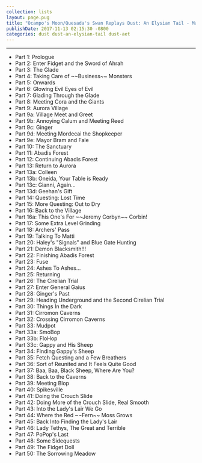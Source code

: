 ```yaml
---
collection: lists
layout: page.pug
title: "Ocampo's Moon/Quesada's Swan Replays Dust: An Elysian Tail - Masterlist"
publishDate: 2017-11-13 02:15:30 -0800
categories: dust dust-an-elysian-tail dust-aet
---
```


---
<ul class="masterlink-wrapper">
  <li>Part 1: Prologue</li>
  <li>Part 2: Enter Fidget and the Sword of Ahrah</li>
  <li>Part 3: The Glade</li>
  <li>Part 4: Taking Care of ~~Business~~ Monsters</li>
  <li>Part 5: Onwards</li>
  <li>Part 6: Glowing Evil Eyes of Evil</li>
  <li>Part 7: Glading Through the Glade</li>
  <li>Part 8: Meeting Cora and the Giants</li>
  <li>Part 9: Aurora Village</li>
  <li>Part 9a: Village Meet and Greet</li>
  <li>Part 9b: Annoying Calum and Meeting Reed</li>
  <li>Part 9c: Ginger</li>
  <li>Part 9d: Meeting Mordecai the Shopkeeper</li>
  <li>Part 9e: Mayor Bram and Fale</li>
  <li>Part 10: The Sanctuary</li>
  <li>Part 11: Abadis Forest</li>
  <li>Part 12: Continuing Abadis Forest</li>
  <li>Part 13: Return to Aurora</li>
  <li>Part 13a: Colleen</li>
  <li>Part 13b: Oneida, Your Table is Ready</li>
  <li>Part 13c: Gianni, Again...</li>
  <li>Part 13d: Geehan's Gift</li>
  <li>Part 14: Questing: Lost Time</li>
  <li>Part 15: More Questing: Out to Dry</li>
  <li>Part 16: Back to the Village</li>
  <li>Part 16a: This One's For ~~Jeremy Corbyn~~ Corbin!</li>
  <li>Part 17: Some Extra Level Grinding</li>
  <li>Part 18: Archers' Pass</li>
  <li>Part 19: Talking To Matti</li>
  <li>Part 20: Haley's "Signals" and Blue Gate Hunting</li>
  <li>Part 21: Demon Blacksmith!!!</li>
  <li>Part 22: Finishing Abadis Forest</li>
  <li>Part 23: Fuse</li>
  <li>Part 24: Ashes To Ashes...</li>
  <li>Part 25: Returning</li>
  <li>Part 26: The Cirelian Trial</li>
  <li>Part 27: Enter General Gaius</li>
  <li>Part 28: Ginger's Past</li>
  <li>Part 29: Heading Underground and the Second Cirelian Trial</li>
  <li>Part 30: Things In the Dark</li>
  <li>Part 31: Cirromon Caverns</li>
  <li>Part 32: Crossing Cirromon Caverns</li>
  <li>Part 33: Mudpot</li>
  <li>Part 33a: SmoBop</li>
  <li>Part 33b: FloHop</li>
  <li>Part 33c: Gappy and His Sheep</li>
  <li>Part 34: Finding Gappy's Sheep</li>
  <li>Part 35: Fetch Questing and a Few Breathers</li>
  <li>Part 36: Sort of Reunited and It Feels Quite Good</li>
  <li>Part 37: Baa, Baa, Black Sheep, Where Are You?</li>
  <li>Part 38: Back to the Caverns</li>
  <li>Part 39: Meeting Blop</li>
  <li>Part 40: Spikesville</li>
  <li>Part 41: Doing the Crouch Slide</li>
  <li>Part 42: Doing More of the Crouch Slide, Real Smooth</li>
  <li>Part 43: Into the Lady's Lair We Go</li>
  <li>Part 44: Where the Red ~~Fern~~ Moss Grows</li>
  <li>Part 45: Back Into Finding the Lady's Lair</li>
  <li>Part 46: Lady Tethys, The Great and Terrible</li>
  <li>Part 47: PoPop's Last</li>
  <li>Part 48: Some Sidequests</li>
  <li>Part 49: The Fidget Doll</li>
  <li>Part 50: The Sorrowing Meadow</li>
  <!--<li>Part 51: The Legend of Cora</li>
  <li>Part 52: Citizen Baron Kane</li>
  <li>Part 53: More Sidequests Again: Archers' Pass</li>
  <li>Part 53a: Reunited and It Feels So...Sad </li>
  <li>Part 53b: Getting An Iron Grip</li>
  <li>Part 53c: Reed and the Box</li>
  <li>Part 54: The Blackmoor Mountains</li>
  <li>Part 55: Ahrah Loses His Cool</li>
  <li>Part 56: Creating An Avalanche</li>
  <li>Part 57: The Cold Climb Up</li>
  <li>Part 58: Dust Revealed</li>
  <li>Part 59: Searching For Friends and Treasures</li>
  <li>Part 60: Checking Up On Friends</li>
  <li>Part 61: Bopo's Snowfall</li>
  <li>Part 62: The Dust Who Walks In The Light</li>
  <li>Part 63: Rescuing A Friend Locked In Many Gates</li>
  <li>Part 64: The Final Breath Before the Plunge</li>
  <li>Part 65: Loose Ends</li>
  <li>Part 66: The Last of the Moonbloods</li>
  <li>Part 67: Justice Incarnate</li>
  <li>Part 68: Finale</li>
  <li>Part 69: Credits and Samurai Pizza Cats</li>-->
</ul>